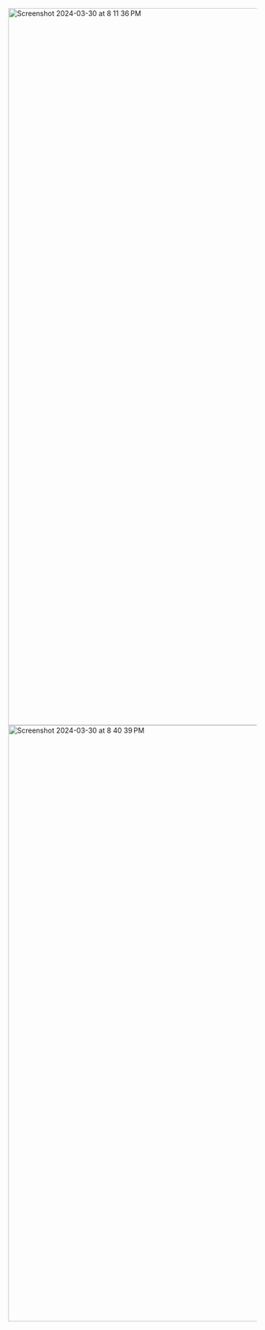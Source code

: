 <img width="1450" alt="Screenshot 2024-03-30 at 8 11 36 PM" src="https://github.com/mcrayman/sa13-act1/assets/111621747/e362c233-2677-46da-8a64-0dc13f9490d8">
<img width="1206" alt="Screenshot 2024-03-30 at 8 40 39 PM" src="https://github.com/mcrayman/sa13-act1/assets/111621747/45662f94-5cbb-429a-be7c-9e0a61ea488b">

